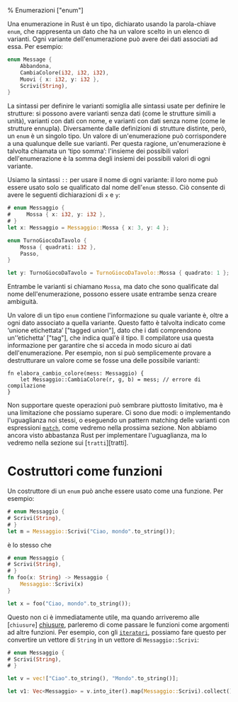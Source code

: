 % Enumerazioni ["enum"]

Una enumerazione in Rust è un tipo, dichiarato usando la parola-chiave `enum`,
che rappresenta un dato che ha un valore scelto in un elenco di varianti.
Ogni variante dell'enumerazione può avere dei dati associati ad essa.
Per esempio:

```rust
enum Message {
    Abbandona,
    CambiaColore(i32, i32, i32),
    Muovi { x: i32, y: i32 },
    Scrivi(String),
}
```

La sintassi per definire le varianti somiglia alle sintassi usate per definire
le strutture: si possono avere varianti senza dati (come le strutture
simili a unità), varianti con dati con nome, e varianti con dati senza nome
(come le strutture ennupla). Diversamente dalle definizioni di strutture
distinte, però, un `enum` è un singolo tipo. Un valore di un'enumerazione
può corrispondere a una qualunque delle sue varianti. Per questa ragione,
un'enumerazione è talvolta chiamata un ‘tipo somma’: l'insieme dei possibili
valori dell'enumerazione è la somma degli insiemi dei possibili valori
di ogni variante.

Usiamo la sintassi `::` per usare il nome di ogni variante: il loro nome
può essere usato solo se qualificato dal nome dell'`enum` stesso. Ciò
consente di avere le seguenti dichiarazioni di `x` e `y`:

```rust
# enum Messaggio {
#     Mossa { x: i32, y: i32 },
# }
let x: Messaggio = Messaggio::Mossa { x: 3, y: 4 };

enum TurnoGiocoDaTavolo {
    Mossa { quadrati: i32 },
    Passo,
}

let y: TurnoGiocoDaTavolo = TurnoGiocoDaTavolo::Mossa { quadrato: 1 };
```

Entrambe le varianti si chiamano `Mossa`, ma dato che sono qualificate dal nome
dell'enumerazione, possono essere usate entrambe senza creare ambiguità.

Un valore di un tipo `enum` contiene l'informazione su quale variante è,
oltre a ogni dato associato a quella variante. Questo fatto è talvolta
indicato come ‘unione etichettata’ ["tagged union"], dato che i dati
comprendono un'’etichetta’ ["tag"], che indica qual'è il tipo. Il compilatore
usa questa informazione per garantire che si acceda in modo sicuro ai dati
dell'enumerazione. Per esempio, non si può semplicemente provare
a destrutturare un valore come se fosse una delle possibile varianti:

```rust,ignore
fn elabora_cambio_colore(mess: Messaggio) {
    let Messaggio::CambiaColore(r, g, b) = mess; // errore di compilazione
}
```

Non supportare queste operazioni può sembrare piuttosto limitativo, ma è
una limitazione che possiamo superare. Ci sono due modi: o implementando
l'uguaglianza noi stessi, o eseguendo un pattern matching delle varianti
con espressioni [`match`][match], come vedremo nella prossima sezione.
Non abbiamo ancora visto abbastanza Rust per implementare l'uguaglianza, ma
lo vedremo nella sezione sui [`tratti`][tratti].

[match]: match.html
[traits]: traits.html

# Costruttori come funzioni

Un costruttore di un `enum` può anche essere usato come una funzione.
Per esempio:

```rust
# enum Messaggio {
# Scrivi(String),
# }
let m = Messaggio::Scrivi("Ciao, mondo".to_string());
```

è lo stesso che

```rust
# enum Messaggio {
# Scrivi(String),
# }
fn foo(x: String) -> Messaggio {
    Messaggio::Scrivi(x)
}

let x = foo("Ciao, mondo".to_string());
```

Questo non ci è immediatamente utile, ma quando arriveremo alle [`chiusure`]
[chiusure], parleremo di come passare le funzioni come argomenti ad altre
funzioni. Per esempio, con gli [`iteratori`][iteratori], possiamo fare questo
per convertire un vettore di `String` in un vettore di `Messaggio::Scrivi`:

```rust
# enum Messaggio {
# Scrivi(String),
# }

let v = vec!["Ciao".to_string(), "Mondo".to_string()];

let v1: Vec<Messaggio> = v.into_iter().map(Messaggio::Scrivi).collect();
```

[chiusure]: closures.html
[iteratori]: iterators.html
